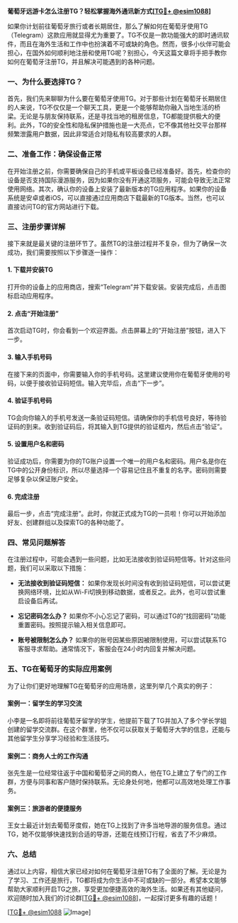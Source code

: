 **葡萄牙远游卡怎么注册TG？轻松掌握海外通讯新方式[[TG💪+ @esim1088](https://t.me/s/esim1088)]**

如果你计划前往葡萄牙旅行或者长期居住，那么了解如何在葡萄牙使用TG（Telegram）这款应用就显得尤为重要了。TG不仅是一款功能强大的即时通讯软件，而且在海外生活和工作中也扮演着不可或缺的角色。然而，很多小伙伴可能会担心，在国外如何顺利地注册和使用TG呢？别担心，今天这篇文章将手把手教你如何在葡萄牙注册TG，并且解决可能遇到的各种问题。

### **一、为什么要选择TG？**

首先，我们先来聊聊为什么要在葡萄牙使用TG。对于那些计划在葡萄牙长期居住的人来说，TG不仅仅是一个聊天工具，更是一个能够帮助你融入当地生活的桥梁。无论是与朋友保持联系，还是寻找当地的租房信息，TG都能提供极大的便利。此外，TG的安全性和隐私保护措施也是一大亮点，它不像其他社交平台那样频繁泄露用户数据，因此非常适合对隐私有较高要求的人群。

### **二、准备工作：确保设备正常**

在开始注册之前，你需要确保自己的手机或平板设备已经准备好。首先，检查你的设备是否支持国际漫游服务，因为如果你没有开通这项服务，可能会导致无法正常使用网络。其次，确认你的设备上安装了最新版本的TG应用程序。如果你的设备系统是安卓或者iOS，可以直接通过应用商店下载最新的TG版本。当然，也可以直接访问TG的官方网站进行下载。

### **三、注册步骤详解**

接下来就是最关键的注册环节了。虽然TG的注册过程并不复杂，但为了确保一次成功，我们需要按照以下步骤逐一操作：

#### **1. 下载并安装TG**
打开你的设备上的应用商店，搜索“Telegram”并下载安装。安装完成后，点击图标启动应用程序。

#### **2. 点击“开始注册”**
首次启动TG时，你会看到一个欢迎界面。点击屏幕上的“开始注册”按钮，进入下一步。

#### **3. 输入手机号码**
在接下来的页面中，你需要输入你的手机号码。这里建议使用你在葡萄牙使用的号码，以便于接收验证码短信。输入完毕后，点击“下一步”。

#### **4. 验证手机号码**
TG会向你输入的手机号发送一条验证码短信。请确保你的手机信号良好，等待验证码的到来。收到验证码后，将其输入到TG提供的验证框内，然后点击“验证”。

#### **5. 设置用户名和密码**
验证成功后，你需要为你的TG账户设置一个唯一的用户名和密码。用户名是你在TG中的公开身份标识，所以尽量选择一个容易记住且不重复的名字。密码则需要足够复杂以保证账户安全。

#### **6. 完成注册**
最后一步，点击“完成注册”。此时，你就正式成为TG的一员啦！你可以开始添加好友、创建群组以及探索TG的各种功能了。

### **四、常见问题解答**

在注册过程中，可能会遇到一些问题，比如无法接收到验证码短信等。针对这些问题，我们可以采取以下措施：

- **无法接收到验证码短信：** 如果你发现长时间没有收到验证码短信，可以尝试更换网络环境，比如从Wi-Fi切换到移动数据，或者反之。此外，也可以尝试重启设备后再试。
  
- **忘记密码怎么办？** 如果你不小心忘记了密码，可以通过TG的“找回密码”功能重置密码。按照提示输入相关信息即可。

- **账号被限制怎么办？** 如果你的账号因某些原因被限制使用，可以尝试联系TG客服寻求帮助。通常情况下，客服会在24小时内回复并解决问题。

### **五、TG在葡萄牙的实际应用案例**

为了让你们更好地理解TG在葡萄牙的应用场景，这里列举几个真实的例子：

#### **案例一：留学生的学习交流**
小李是一名即将前往葡萄牙留学的学生，他提前下载了TG并加入了多个学长学姐创建的留学交流群。在这个群里，他不仅可以获取关于葡萄牙大学的信息，还能与其他留学生分享学习经验和生活技巧。

#### **案例二：商务人士的工作沟通**
张先生是一位经常往返于中国和葡萄牙之间的商人，他在TG上建立了专门的工作群，方便与同事和客户随时保持联系。无论身处何地，他都可以高效地处理工作事务。

#### **案例三：旅游者的便捷服务**
王女士最近计划去葡萄牙度假，她在TG上找到了许多当地导游的服务信息。通过TG，她不仅能够快速找到合适的导游，还能在线预订行程，省去了不少麻烦。

### **六、总结**

通过以上内容，相信大家已经对如何在葡萄牙注册TG有了全面的了解。无论是为了学习、工作还是旅行，TG都将成为你生活中不可或缺的一部分。希望本文能够帮助大家顺利开启TG之旅，享受更加便捷高效的海外生活。如果还有其他疑问，欢迎随时加入我们的讨论群[[TG💪+ @esim1088](https://t.me/s/esim1088)]，一起探讨更多有趣的话题！

[[TG💪+ @esim1088](https://t.me/s/esim1088) ![Image](https://i.postimg.cc/4NQfJmqS/Snipaste-2025-05-13-00-14-12.png)]